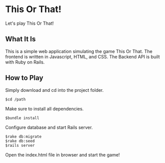 # This Or That!
Let's play This Or That!

## What It Is
This is a simple web application simulating the game This Or That. The frontend is written in Javascript, HTML, and CSS. The Backend API is built with Ruby on Rails.

## How to Play
Simply download and cd into the project folder.
```
$cd /path
```

Make sure to install all dependencies.
```
$bundle install
```
Configure database and start Rails server.
```
$rake db:migrate
$rake db:seed
$rails server
```
Open the index.html file in browser and start the game!
